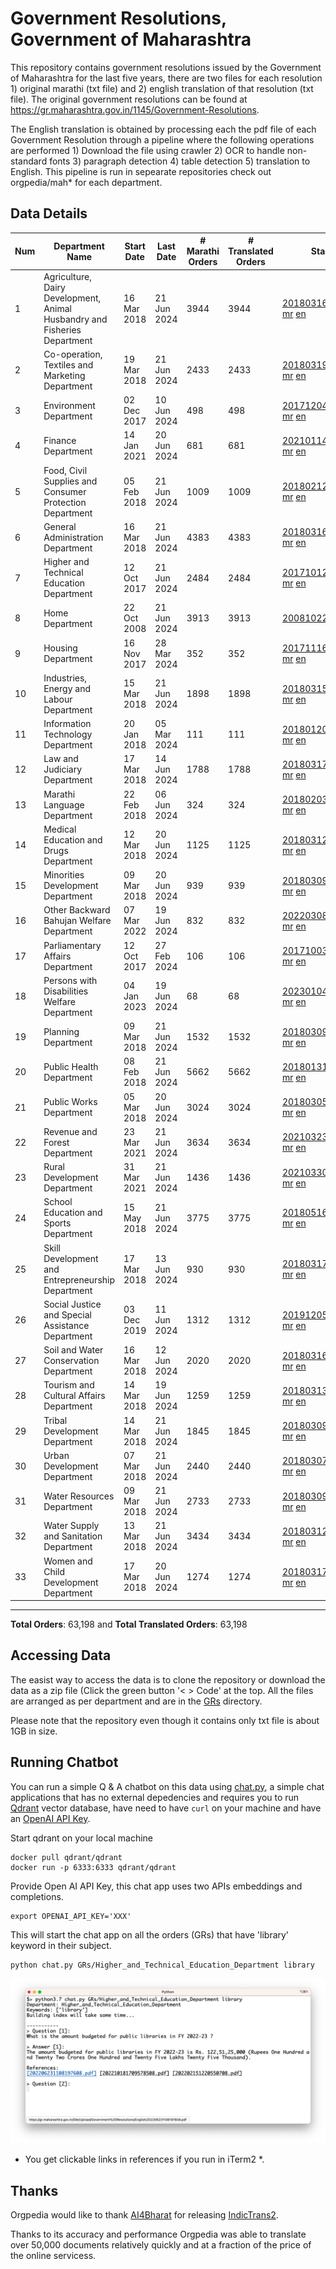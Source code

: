 # Government Resolutions, Government of Maharashtra

This repository contains government resolutions issued by the Government of Maharashtra for the last five years, there are two files for each resolution 1) original marathi (txt file) and 2) english translation of that resolution (txt file). The original government resolutions can be found at https://gr.maharashtra.gov.in/1145/Government-Resolutions.

The English translation is obtained by processing each the pdf file of each Government Resolution through a pipeline where the following operations are performed 1) Download the file using crawler 2) OCR to handle non-standard fonts 3) paragraph detection 4) table  detection 5) translation to English. This pipeline is run in sepearate repositories check out orgpedia/mah* for each department.


## Data Details

| Num | Department Name | Start Date | Last Date | # Marathi Orders | # Translated Orders | Starting Order | Last Order |
| --- | --------------- | ---------- | --------- | ---------------- | ------------------- | -------------- | ---------- |
| 1 | Agriculture, Dairy Development, Animal Husbandry and Fisheries Department | 16 Mar 2018 | 21 Jun 2024 | 3944 | 3944 | [201803161624182101.pdf](https://gr.maharashtra.gov.in/Site/Upload/Government%20Resolutions/English/201803161624182101.pdf) [mr](GRs/Agriculture,_Dairy_Development,_Animal_Husbandry_and_Fisheries_Department/201803161624182101.pdf.mr.txt) [en](GRs/Agriculture,_Dairy_Development,_Animal_Husbandry_and_Fisheries_Department/201803161624182101.pdf.en.txt) | [202406211750220301.pdf](https://gr.maharashtra.gov.in/Site/Upload/Government%20Resolutions/English/202406211750220301.pdf) [mr](GRs/Agriculture,_Dairy_Development,_Animal_Husbandry_and_Fisheries_Department/202406211750220301.pdf.mr.txt) [en](GRs/Agriculture,_Dairy_Development,_Animal_Husbandry_and_Fisheries_Department/202406211750220301.pdf.en.txt) |
| 2 | Co-operation, Textiles and Marketing Department | 19 Mar 2018 | 21 Jun 2024 | 2433 | 2433 | [201803191257576702.pdf](https://gr.maharashtra.gov.in/Site/Upload/Government%20Resolutions/English/201803191257576702.pdf) [mr](GRs/Co-operation,_Textiles_and_Marketing_Department/201803191257576702.pdf.mr.txt) [en](GRs/Co-operation,_Textiles_and_Marketing_Department/201803191257576702.pdf.en.txt) | [202406211504202202.pdf](https://gr.maharashtra.gov.in/Site/Upload/Government%20Resolutions/English/202406211504202202.pdf) [mr](GRs/Co-operation,_Textiles_and_Marketing_Department/202406211504202202.pdf.mr.txt) [en](GRs/Co-operation,_Textiles_and_Marketing_Department/202406211504202202.pdf.en.txt) |
| 3 | Environment Department | 02 Dec 2017 | 10 Jun 2024 | 498 | 498 | [201712041147216904.pdf](https://gr.maharashtra.gov.in/Site/Upload/Government%20Resolutions/English/201712041147216904.pdf) [mr](GRs/Environment_Department/201712041147216904.pdf.mr.txt) [en](GRs/Environment_Department/201712041147216904.pdf.en.txt) | [202406101503268404.pdf](https://gr.maharashtra.gov.in/Site/Upload/Government%20Resolutions/English/202406101503268404.pdf) [mr](GRs/Environment_Department/202406101503268404.pdf.mr.txt) [en](GRs/Environment_Department/202406101503268404.pdf.en.txt) |
| 4 | Finance Department | 14 Jan 2021 | 20 Jun 2024 | 681 | 681 | [202101141237329905.pdf](https://gr.maharashtra.gov.in/Site/Upload/Government%20Resolutions/English/202101141237329905.pdf) [mr](GRs/Finance_Department/202101141237329905.pdf.mr.txt) [en](GRs/Finance_Department/202101141237329905.pdf.en.txt) | [202406201702164905.pdf](https://gr.maharashtra.gov.in/Site/Upload/Government%20Resolutions/English/202406201702164905.pdf) [mr](GRs/Finance_Department/202406201702164905.pdf.mr.txt) [en](GRs/Finance_Department/202406201702164905.pdf.en.txt) |
| 5 | Food, Civil Supplies and Consumer Protection Department | 05 Feb 2018 | 21 Jun 2024 | 1009 | 1009 | [201802121244545806.pdf](https://gr.maharashtra.gov.in/Site/Upload/Government%20Resolutions/English/201802121244545806.pdf) [mr](GRs/Food,_Civil_Supplies_and_Consumer_Protection_Department/201802121244545806.pdf.mr.txt) [en](GRs/Food,_Civil_Supplies_and_Consumer_Protection_Department/201802121244545806.pdf.en.txt) | [202406211259280806.pdf](https://gr.maharashtra.gov.in/Site/Upload/Government%20Resolutions/English/202406211259280806.pdf) [mr](GRs/Food,_Civil_Supplies_and_Consumer_Protection_Department/202406211259280806.pdf.mr.txt) [en](GRs/Food,_Civil_Supplies_and_Consumer_Protection_Department/202406211259280806.pdf.en.txt) |
| 6 | General Administration Department | 16 Mar 2018 | 21 Jun 2024 | 4383 | 4383 | [201803161224022707.pdf](https://gr.maharashtra.gov.in/Site/Upload/Government%20Resolutions/English/201803161224022707.pdf) [mr](GRs/General_Administration_Department/201803161224022707.pdf.mr.txt) [en](GRs/General_Administration_Department/201803161224022707.pdf.en.txt) | [202406211110176507.pdf](https://gr.maharashtra.gov.in/Site/Upload/Government%20Resolutions/English/202406211110176507.pdf) [mr](GRs/General_Administration_Department/202406211110176507.pdf.mr.txt) [en](GRs/General_Administration_Department/202406211110176507.pdf.en.txt) |
| 7 | Higher and Technical Education Department | 12 Oct 2017 | 21 Jun 2024 | 2484 | 2484 | [201710121514029708.pdf](https://gr.maharashtra.gov.in/Site/Upload/Government%20Resolutions/English/201710121514029708.pdf) [mr](GRs/Higher_and_Technical_Education_Department/201710121514029708.pdf.mr.txt) [en](GRs/Higher_and_Technical_Education_Department/201710121514029708.pdf.en.txt) | [202406211353373508.pdf](https://gr.maharashtra.gov.in/Site/Upload/Government%20Resolutions/English/202406211353373508.pdf) [mr](GRs/Higher_and_Technical_Education_Department/202406211353373508.pdf.mr.txt) [en](GRs/Higher_and_Technical_Education_Department/202406211353373508.pdf.en.txt) |
| 8 | Home Department | 22 Oct 2008 | 21 Jun 2024 | 3913 | 3913 | [20081022.pdf](https://gr.maharashtra.gov.in/Site/Upload/Government%20Resolutions/English/20081022.pdf) [mr](GRs/Home_Department/20081022.pdf.mr.txt) [en](GRs/Home_Department/20081022.pdf.en.txt) | [202406211712411929.pdf](https://gr.maharashtra.gov.in/Site/Upload/Government%20Resolutions/English/202406211712411929.pdf) [mr](GRs/Home_Department/202406211712411929.pdf.mr.txt) [en](GRs/Home_Department/202406211712411929.pdf.en.txt) |
| 9 | Housing Department | 16 Nov 2017 | 28 Mar 2024 | 352 | 352 | [201711161447076609.pdf](https://gr.maharashtra.gov.in/Site/Upload/Government%20Resolutions/English/201711161447076609.pdf) [mr](GRs/Housing_Department/201711161447076609.pdf.mr.txt) [en](GRs/Housing_Department/201711161447076609.pdf.en.txt) | [202403281255554909.pdf](https://gr.maharashtra.gov.in/Site/Upload/Government%20Resolutions/English/202403281255554909.pdf) [mr](GRs/Housing_Department/202403281255554909.pdf.mr.txt) [en](GRs/Housing_Department/202403281255554909.pdf.en.txt) |
| 10 | Industries, Energy and Labour Department | 15 Mar 2018 | 21 Jun 2024 | 1898 | 1898 | [201803151204055010.pdf](https://gr.maharashtra.gov.in/Site/Upload/Government%20Resolutions/English/201803151204055010.pdf) [mr](GRs/Industries,_Energy_and_Labour_Department/201803151204055010.pdf.mr.txt) [en](GRs/Industries,_Energy_and_Labour_Department/201803151204055010.pdf.en.txt) | [202406211327006410.pdf](https://gr.maharashtra.gov.in/Site/Upload/Government%20Resolutions/English/202406211327006410.pdf) [mr](GRs/Industries,_Energy_and_Labour_Department/202406211327006410.pdf.mr.txt) [en](GRs/Industries,_Energy_and_Labour_Department/202406211327006410.pdf.en.txt) |
| 11 | Information Technology Department | 20 Jan 2018 | 05 Mar 2024 | 111 | 111 | [201801201843024511.pdf](https://gr.maharashtra.gov.in/Site/Upload/Government%20Resolutions/English/201801201843024511.pdf) [mr](GRs/Information_Technology_Department/201801201843024511.pdf.mr.txt) [en](GRs/Information_Technology_Department/201801201843024511.pdf.en.txt) | [202403051249430211.pdf](https://gr.maharashtra.gov.in/Site/Upload/Government%20Resolutions/English/202403051249430211.pdf) [mr](GRs/Information_Technology_Department/202403051249430211.pdf.mr.txt) [en](GRs/Information_Technology_Department/202403051249430211.pdf.en.txt) |
| 12 | Law and Judiciary Department | 17 Mar 2018 | 14 Jun 2024 | 1788 | 1788 | [201803171129290212.pdf](https://gr.maharashtra.gov.in/Site/Upload/Government%20Resolutions/English/201803171129290212.pdf) [mr](GRs/Law_and_Judiciary_Department/201803171129290212.pdf.mr.txt) [en](GRs/Law_and_Judiciary_Department/201803171129290212.pdf.en.txt) | [202406141753065312.pdf](https://gr.maharashtra.gov.in/Site/Upload/Government%20Resolutions/English/202406141753065312.pdf) [mr](GRs/Law_and_Judiciary_Department/202406141753065312.pdf.mr.txt) [en](GRs/Law_and_Judiciary_Department/202406141753065312.pdf.en.txt) |
| 13 | Marathi Language Department | 22 Feb 2018 | 06 Jun 2024 | 324 | 324 | [201802031549154233.pdf](https://gr.maharashtra.gov.in/Site/Upload/Government%20Resolutions/English/201802031549154233.pdf) [mr](GRs/Marathi_Language_Department/201802031549154233.pdf.mr.txt) [en](GRs/Marathi_Language_Department/201802031549154233.pdf.en.txt) | [202406061627022033.pdf](https://gr.maharashtra.gov.in/Site/Upload/Government%20Resolutions/English/202406061627022033.pdf) [mr](GRs/Marathi_Language_Department/202406061627022033.pdf.mr.txt) [en](GRs/Marathi_Language_Department/202406061627022033.pdf.en.txt) |
| 14 | Medical Education and Drugs Department | 12 Mar 2018 | 20 Jun 2024 | 1125 | 1125 | [201803121137094813.pdf](https://gr.maharashtra.gov.in/Site/Upload/Government%20Resolutions/English/201803121137094813.pdf) [mr](GRs/Medical_Education_and_Drugs_Department/201803121137094813.pdf.mr.txt) [en](GRs/Medical_Education_and_Drugs_Department/201803121137094813.pdf.en.txt) | [202406201808561013.pdf](https://gr.maharashtra.gov.in/Site/Upload/Government%20Resolutions/English/202406201808561013.pdf) [mr](GRs/Medical_Education_and_Drugs_Department/202406201808561013.pdf.mr.txt) [en](GRs/Medical_Education_and_Drugs_Department/202406201808561013.pdf.en.txt) |
| 15 | Minorities Development Department | 09 Mar 2018 | 20 Jun 2024 | 939 | 939 | [201803091218355314.pdf](https://gr.maharashtra.gov.in/Site/Upload/Government%20Resolutions/English/201803091218355314.pdf) [mr](GRs/Minorities_Development_Department/201803091218355314.pdf.mr.txt) [en](GRs/Minorities_Development_Department/201803091218355314.pdf.en.txt) | [202406201636485614.pdf](https://gr.maharashtra.gov.in/Site/Upload/Government%20Resolutions/English/202406201636485614.pdf) [mr](GRs/Minorities_Development_Department/202406201636485614.pdf.mr.txt) [en](GRs/Minorities_Development_Department/202406201636485614.pdf.en.txt) |
| 16 | Other Backward Bahujan Welfare Department | 07 Mar 2022 | 19 Jun 2024 | 832 | 832 | [202203081752439334.pdf](https://gr.maharashtra.gov.in/Site/Upload/Government%20Resolutions/English/202203081752439334.pdf) [mr](GRs/Other_Backward_Bahujan_Welfare_Department/202203081752439334.pdf.mr.txt) [en](GRs/Other_Backward_Bahujan_Welfare_Department/202203081752439334.pdf.en.txt) | [202406201213231434.pdf](https://gr.maharashtra.gov.in/Site/Upload/Government%20Resolutions/English/202406201213231434.pdf) [mr](GRs/Other_Backward_Bahujan_Welfare_Department/202406201213231434.pdf.mr.txt) [en](GRs/Other_Backward_Bahujan_Welfare_Department/202406201213231434.pdf.en.txt) |
| 17 | Parliamentary Affairs Department | 12 Oct 2017 | 27 Feb 2024 | 106 | 106 | [201710031642378615.pdf](https://gr.maharashtra.gov.in/Site/Upload/Government%20Resolutions/English/201710031642378615.pdf) [mr](GRs/Parliamentary_Affairs_Department/201710031642378615.pdf.mr.txt) [en](GRs/Parliamentary_Affairs_Department/201710031642378615.pdf.en.txt) | [202402271500283915.pdf](https://gr.maharashtra.gov.in/Site/Upload/Government%20Resolutions/English/202402271500283915.pdf) [mr](GRs/Parliamentary_Affairs_Department/202402271500283915.pdf.mr.txt) [en](GRs/Parliamentary_Affairs_Department/202402271500283915.pdf.en.txt) |
| 18 | Persons with Disabilities Welfare Department | 04 Jan 2023 | 19 Jun 2024 | 68 | 68 | [202301041906309635.pdf](https://gr.maharashtra.gov.in/Site/Upload/Government%20Resolutions/English/202301041906309635.pdf) [mr](GRs/Persons_with_Disabilities_Welfare_Department/202301041906309635.pdf.mr.txt) [en](GRs/Persons_with_Disabilities_Welfare_Department/202301041906309635.pdf.en.txt) | [202406191445523235.pdf](https://gr.maharashtra.gov.in/Site/Upload/Government%20Resolutions/English/202406191445523235.pdf) [mr](GRs/Persons_with_Disabilities_Welfare_Department/202406191445523235.pdf.mr.txt) [en](GRs/Persons_with_Disabilities_Welfare_Department/202406191445523235.pdf.en.txt) |
| 19 | Planning Department | 09 Mar 2018 | 21 Jun 2024 | 1532 | 1532 | [201803091441032716.pdf](https://gr.maharashtra.gov.in/Site/Upload/Government%20Resolutions/English/201803091441032716.pdf) [mr](GRs/Planning_Department/201803091441032716.pdf.mr.txt) [en](GRs/Planning_Department/201803091441032716.pdf.en.txt) | [202406211437598116.pdf](https://gr.maharashtra.gov.in/Site/Upload/Government%20Resolutions/English/202406211437598116.pdf) [mr](GRs/Planning_Department/202406211437598116.pdf.mr.txt) [en](GRs/Planning_Department/202406211437598116.pdf.en.txt) |
| 20 | Public Health Department | 08 Feb 2018 | 21 Jun 2024 | 5662 | 5662 | [201801311722275417.pdf](https://gr.maharashtra.gov.in/Site/Upload/Government%20Resolutions/English/201801311722275417.pdf) [mr](GRs/Public_Health_Department/201801311722275417.pdf.mr.txt) [en](GRs/Public_Health_Department/201801311722275417.pdf.en.txt) | [202406111236150117.pdf](https://gr.maharashtra.gov.in/Site/Upload/Government%20Resolutions/English/202406111236150117.pdf) [mr](GRs/Public_Health_Department/202406111236150117.pdf.mr.txt) [en](GRs/Public_Health_Department/202406111236150117.pdf.en.txt) |
| 21 | Public Works Department | 05 Mar 2018 | 20 Jun 2024 | 3024 | 3024 | [201803051515468118.pdf](https://gr.maharashtra.gov.in/Site/Upload/Government%20Resolutions/English/201803051515468118.pdf) [mr](GRs/Public_Works_Department/201803051515468118.pdf.mr.txt) [en](GRs/Public_Works_Department/201803051515468118.pdf.en.txt) | [202406201723476818.pdf](https://gr.maharashtra.gov.in/Site/Upload/Government%20Resolutions/English/202406201723476818.pdf) [mr](GRs/Public_Works_Department/202406201723476818.pdf.mr.txt) [en](GRs/Public_Works_Department/202406201723476818.pdf.en.txt) |
| 22 | Revenue and Forest Department | 23 Mar 2021 | 21 Jun 2024 | 3634 | 3634 | [202103231328393119.pdf](https://gr.maharashtra.gov.in/Site/Upload/Government%20Resolutions/English/202103231328393119.pdf) [mr](GRs/Revenue_and_Forest_Department/202103231328393119.pdf.mr.txt) [en](GRs/Revenue_and_Forest_Department/202103231328393119.pdf.en.txt) | [202406211447509919.pdf](https://gr.maharashtra.gov.in/Site/Upload/Government%20Resolutions/English/202406211447509919.pdf) [mr](GRs/Revenue_and_Forest_Department/202406211447509919.pdf.mr.txt) [en](GRs/Revenue_and_Forest_Department/202406211447509919.pdf.en.txt) |
| 23 | Rural Development Department | 31 Mar 2021 | 21 Jun 2024 | 1436 | 1436 | [202103301021181120.pdf](https://gr.maharashtra.gov.in/Site/Upload/Government%20Resolutions/English/202103301021181120.pdf) [mr](GRs/Rural_Development_Department/202103301021181120.pdf.mr.txt) [en](GRs/Rural_Development_Department/202103301021181120.pdf.en.txt) | [202406211236342720.pdf](https://gr.maharashtra.gov.in/Site/Upload/Government%20Resolutions/English/202406211236342720.pdf) [mr](GRs/Rural_Development_Department/202406211236342720.pdf.mr.txt) [en](GRs/Rural_Development_Department/202406211236342720.pdf.en.txt) |
| 24 | School Education and Sports Department | 15 May 2018 | 21 Jun 2024 | 3775 | 3775 | [201805161114241221.pdf](https://gr.maharashtra.gov.in/Site/Upload/Government%20Resolutions/English/201805161114241221.pdf) [mr](GRs/School_Education_and_Sports_Department/201805161114241221.pdf.mr.txt) [en](GRs/School_Education_and_Sports_Department/201805161114241221.pdf.en.txt) | [202406211800417921.pdf](https://gr.maharashtra.gov.in/Site/Upload/Government%20Resolutions/English/202406211800417921.pdf) [mr](GRs/School_Education_and_Sports_Department/202406211800417921.pdf.mr.txt) [en](GRs/School_Education_and_Sports_Department/202406211800417921.pdf.en.txt) |
| 25 | Skill Development and Entrepreneurship Department | 17 Mar 2018 | 13 Jun 2024 | 930 | 930 | [201803171322099003.pdf](https://gr.maharashtra.gov.in/Site/Upload/Government%20Resolutions/English/201803171322099003.pdf) [mr](GRs/Skill_Development_and_Entrepreneurship_Department/201803171322099003.pdf.mr.txt) [en](GRs/Skill_Development_and_Entrepreneurship_Department/201803171322099003.pdf.en.txt) | [202406131450365703.pdf](https://gr.maharashtra.gov.in/Site/Upload/Government%20Resolutions/English/202406131450365703.pdf) [mr](GRs/Skill_Development_and_Entrepreneurship_Department/202406131450365703.pdf.mr.txt) [en](GRs/Skill_Development_and_Entrepreneurship_Department/202406131450365703.pdf.en.txt) |
| 26 | Social Justice and Special Assistance Department | 03 Dec 2019 | 11 Jun 2024 | 1312 | 1312 | [201912051107011622.pdf](https://gr.maharashtra.gov.in/Site/Upload/Government%20Resolutions/English/201912051107011622.pdf) [mr](GRs/Social_Justice_and_Special_Assistance_Department/201912051107011622.pdf.mr.txt) [en](GRs/Social_Justice_and_Special_Assistance_Department/201912051107011622.pdf.en.txt) | [202406111502185422.pdf](https://gr.maharashtra.gov.in/Site/Upload/Government%20Resolutions/English/202406111502185422.pdf) [mr](GRs/Social_Justice_and_Special_Assistance_Department/202406111502185422.pdf.mr.txt) [en](GRs/Social_Justice_and_Special_Assistance_Department/202406111502185422.pdf.en.txt) |
| 27 | Soil and Water Conservation Department | 16 Mar 2018 | 12 Jun 2024 | 2020 | 2020 | [201803161247582426.pdf](https://gr.maharashtra.gov.in/Site/Upload/Government%20Resolutions/English/201803161247582426.pdf) [mr](GRs/Soil_and_Water_Conservation_Department/201803161247582426.pdf.mr.txt) [en](GRs/Soil_and_Water_Conservation_Department/201803161247582426.pdf.en.txt) | [202406121300547126.pdf](https://gr.maharashtra.gov.in/Site/Upload/Government%20Resolutions/English/202406121300547126.pdf) [mr](GRs/Soil_and_Water_Conservation_Department/202406121300547126.pdf.mr.txt) [en](GRs/Soil_and_Water_Conservation_Department/202406121300547126.pdf.en.txt) |
| 28 | Tourism and Cultural Affairs Department | 14 Mar 2018 | 19 Jun 2024 | 1259 | 1259 | [201803131542054523.pdf](https://gr.maharashtra.gov.in/Site/Upload/Government%20Resolutions/English/201803131542054523.pdf) [mr](GRs/Tourism_and_Cultural_Affairs_Department/201803131542054523.pdf.mr.txt) [en](GRs/Tourism_and_Cultural_Affairs_Department/201803131542054523.pdf.en.txt) | [202406201120284523.pdf](https://gr.maharashtra.gov.in/Site/Upload/Government%20Resolutions/English/202406201120284523.pdf) [mr](GRs/Tourism_and_Cultural_Affairs_Department/202406201120284523.pdf.mr.txt) [en](GRs/Tourism_and_Cultural_Affairs_Department/202406201120284523.pdf.en.txt) |
| 29 | Tribal Development Department | 14 Mar 2018 | 21 Jun 2024 | 1845 | 1845 | [201803091105184924.pdf](https://gr.maharashtra.gov.in/Site/Upload/Government%20Resolutions/English/201803091105184924.pdf) [mr](GRs/Tribal_Development_Department/201803091105184924.pdf.mr.txt) [en](GRs/Tribal_Development_Department/201803091105184924.pdf.en.txt) | [202406211547079324.pdf](https://gr.maharashtra.gov.in/Site/Upload/Government%20Resolutions/English/202406211547079324.pdf) [mr](GRs/Tribal_Development_Department/202406211547079324.pdf.mr.txt) [en](GRs/Tribal_Development_Department/202406211547079324.pdf.en.txt) |
| 30 | Urban Development Department | 07 Mar 2018 | 21 Jun 2024 | 2440 | 2440 | [201803071203178325.pdf](https://gr.maharashtra.gov.in/Site/Upload/Government%20Resolutions/English/201803071203178325.pdf) [mr](GRs/Urban_Development_Department/201803071203178325.pdf.mr.txt) [en](GRs/Urban_Development_Department/201803071203178325.pdf.en.txt) | [202406211421276225.pdf](https://gr.maharashtra.gov.in/Site/Upload/Government%20Resolutions/English/202406211421276225.pdf) [mr](GRs/Urban_Development_Department/202406211421276225.pdf.mr.txt) [en](GRs/Urban_Development_Department/202406211421276225.pdf.en.txt) |
| 31 | Water Resources Department | 09 Mar 2018 | 21 Jun 2024 | 2733 | 2733 | [201803091034435527.pdf](https://gr.maharashtra.gov.in/Site/Upload/Government%20Resolutions/English/201803091034435527.pdf) [mr](GRs/Water_Resources_Department/201803091034435527.pdf.mr.txt) [en](GRs/Water_Resources_Department/201803091034435527.pdf.en.txt) | [202406211514112827.pdf](https://gr.maharashtra.gov.in/Site/Upload/Government%20Resolutions/English/202406211514112827.pdf) [mr](GRs/Water_Resources_Department/202406211514112827.pdf.mr.txt) [en](GRs/Water_Resources_Department/202406211514112827.pdf.en.txt) |
| 32 | Water Supply and Sanitation Department | 13 Mar 2018 | 21 Jun 2024 | 3434 | 3434 | [201803121414108428.pdf](https://gr.maharashtra.gov.in/Site/Upload/Government%20Resolutions/English/201803121414108428.pdf) [mr](GRs/Water_Supply_and_Sanitation_Department/201803121414108428.pdf.mr.txt) [en](GRs/Water_Supply_and_Sanitation_Department/201803121414108428.pdf.en.txt) | [202406211231550728.pdf](https://gr.maharashtra.gov.in/Site/Upload/Government%20Resolutions/English/202406211231550728.pdf) [mr](GRs/Water_Supply_and_Sanitation_Department/202406211231550728.pdf.mr.txt) [en](GRs/Water_Supply_and_Sanitation_Department/202406211231550728.pdf.en.txt) |
| 33 | Women and Child Development Department | 17 Mar 2018 | 20 Jun 2024 | 1274 | 1274 | [201803171539444330.pdf](https://gr.maharashtra.gov.in/Site/Upload/Government%20Resolutions/English/201803171539444330.pdf) [mr](GRs/Women_and_Child_Development_Department/201803171539444330.pdf.mr.txt) [en](GRs/Women_and_Child_Development_Department/201803171539444330.pdf.en.txt) | [202406201601596230.pdf](https://gr.maharashtra.gov.in/Site/Upload/Government%20Resolutions/English/202406201601596230.pdf) [mr](GRs/Women_and_Child_Development_Department/202406201601596230.pdf.mr.txt) [en](GRs/Women_and_Child_Development_Department/202406201601596230.pdf.en.txt) |
----------------------------------------------------------------------------------------------------

**Total Orders**: 63,198 and **Total Translated Orders**: 63,198
## Accessing Data

The easist way to access the data is to clone the repository or download the data as a zip file (Click the green button '< > Code' at the top. All the files are arranged as per department and are in the [GRs](GRs) directory.

Please note that the repository even though it contains only txt file is about 1GB in size.

## Running Chatbot

You can run a simple Q & A chatbot on this data using [chat.py](chat.py), a simple chat applications that has no external depedencies and requires you to run [Qdrant](https://qdrant.tech/) vector database, have need to have `curl` on your machine and have an [OpenAI API Key](https://help.openai.com/en/articles/4936850-where-do-i-find-my-secret-api-key).

Start qdrant on your local machine
```shell
docker pull qdrant/qdrant
docker run -p 6333:6333 qdrant/qdrant
```

Provide Open AI API Key, this chat app uses two APIs embeddings and completions.
```shell
export OPENAI_API_KEY='XXX'
```

This will start the chat app on all the orders (GRs) that have 'library' keyword in their subject.

```shell
python chat.py GRs/Higher_and_Technical_Education_Department library
```

![screenshot of running chat.py](screenshot.png)

* You get clickable links in references if you run in iTerm2 *.

## Thanks

Orgpedia would like to thank [AI4Bharat](https://ai4bharat.iitm.ac.in/) for releasing [IndicTrans2](https://github.com/AI4Bharat/IndicTrans2).

Thanks to its accuracy and performance Orgpedia was able to translate over 50,000 documents relatively quickly and at a fraction of the price of the online servicess.











